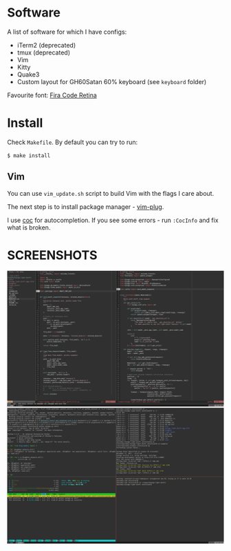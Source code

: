 # Software

A list of software for which I have configs:

* iTerm2 (deprecated)
* tmux (deprecated)
* Vim
* Kitty
* Quake3
* Custom layout for GH60Satan 60% keyboard (see `keyboard` folder)

Favourite font: [Fira Code Retina](https://github.com/tonsky/FiraCode)

# Install

Check `Makefile`. By default you can try to run:

```shell
$ make install
```

## Vim

You can use `vim_update.sh` script to build Vim with the flags I care about.

The next step is to install package manager - [vim-plug](https://github.com/junegunn/vim-plug).

I use [coc](https://github.com/neoclide/coc.nvim) for autocompletion. If you see some errors - run `:CocInfo` and fix what is broken.


# SCREENSHOTS

![vim](https://github.com/zerc/configs/blob/images/screenshots/001_vim.png)
![tmux](https://github.com/zerc/configs/blob/images/screenshots/002_tmux.png)
